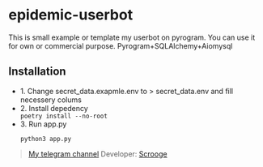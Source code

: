 # epidemic-userbot

This is small example or template my userbot on pyrogram. You can use it for own or commercial purpose.
Pyrogram+SQLAlchemy+Aiomysql

## Installation 

<ul>
    <li>1. Change secret_data.exapmle.env to > secret_data.env and fill necessery colums</li>
    <li>2. Install depedency</li>
    <code>poetry install --no-root</code>
    <li>3. Run app.py</li>
    
    python3 app.py
</ul>


> [My telegram channel](https://t.me/epidemic_news)
Developer: [Scrooge](https://t.me/Ghost_Of_Memory)
